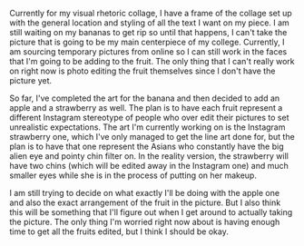 Currently for my visual rhetoric collage, I have a frame of the collage set up with the general location and styling of all the text I want on my piece. I am still waiting on my bananas to get rip so until that happens, I can't take the picture that is going to be my main centerpiece of my college. Currently, I am sourcing temporary pictures from online so I can still work in the faces that I'm going to be adding to the fruit. The only thing that I can't really work on right now is photo editing the fruit themselves since I don't have the picture yet.

So far, I've completed the art for the banana and then decided to add an apple and a strawberry as well. The plan is to have each fruit represent a different Instagram stereotype of people who over edit their pictures to set unrealistic expectations. The art I'm currently working on is the Instagram strawberry one, which I've only managed to get the line art done for, but the plan is to have that one represent the Asians who constantly have the big alien eye and pointy chin filter on. In the reality version, the strawberry will have two chins (which will be edited away in the Instagram one) and much smaller eyes while she is in the process of putting on her makeup.

I am still trying to decide on what exactly I'll be doing with the apple one and also the exact arrangement of the fruit in the picture. But I also think this will be something that I'll figure out when I get around to actually taking the picture. The only thing I'm worried right now about is having enough time to get all the fruits edited, but I think I should be okay.